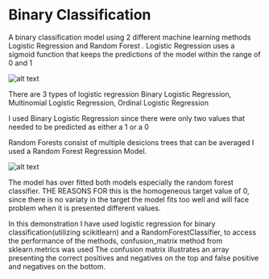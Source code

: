 # Binary Classification 

A binary classification model using 2 different machine learning methods 
Logistic Regression and Random Forest 
.
Logistic Regression uses a sigmoid function that keeps the predictions of the model within the range of 0 and 1

![alt text](https://cdn-images-1.medium.com/max/1600/1*zfH9946AssCx4vzjaizWeg.png)

There are 3 types of logistic regression 
Binary Logistic Regression, Multinomial Logistic Regression, Ordinal Logistic Regression

I used Binary Logistic Regression since there were only two values that needed to be predicted as either a 1 or a 0 

Random Forests consist of  multiple desicions trees that can be averaged
I used a Random Forest Regression Model.

![alt text](https://cdn-images-1.medium.com/max/1600/1*i0o8mjFfCn-uD79-F1Cqkw.png)

The model has over fitted both models especially the random forest classifier.
THE REASONS FOR this is the homogeneous target value of 0, 
since there is no variaty in the target the model fits too well and will face problem when it is presented different values.

In this demonstration I have used logistic regression for binary classification(utilizing scikitlearn) and a RandomForestClassifier, to access the performance of the methods, confusion_matrix method from sklearn.metrics was used 
The confusion matrix illustrates an array presenting the correct positives and negatives on the top and false positive and negatives on the bottom.
